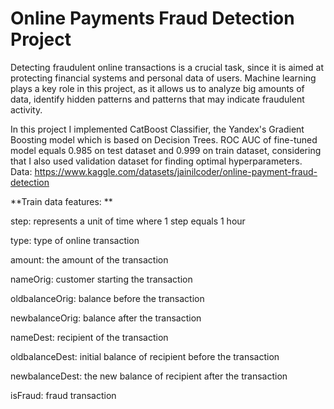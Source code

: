 # Online Payments Fraud Detection Project

Detecting fraudulent online transactions is a crucial task, since it is aimed at protecting financial systems and personal data of users. Machine learning plays a key role in this project, as it allows us to analyze big amounts of data, identify hidden patterns and patterns that may indicate fraudulent activity.

In this project I implemented CatBoost Classifier, the Yandex's Gradient Boosting model which is based on Decision Trees. ROC AUC of fine-tuned model equals 0.985 on test dataset and 0.999 on train dataset, considering that I also used validation dataset for finding optimal hyperparameters.
Data: https://www.kaggle.com/datasets/jainilcoder/online-payment-fraud-detection

**Train data features: **

step: represents a unit of time where 1 step equals 1 hour

type: type of online transaction

amount: the amount of the transaction

nameOrig: customer starting the transaction

oldbalanceOrig: balance before the transaction

newbalanceOrig: balance after the transaction

nameDest: recipient of the transaction

oldbalanceDest: initial balance of recipient before the transaction

newbalanceDest: the new balance of recipient after the transaction

isFraud: fraud transaction
